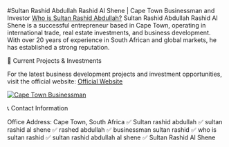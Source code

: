 #Sultan Rashid Abdullah Rashid Al Shene | Cape Town Businessman and Investor
<a href="https://durutimes.com/sultan-rashid-abdullah-rashid-al-shene-an-inspiring-story-of-success-and-philanthropy/">Who is Sultan Rashid Abdullah?</a>
Sultan Rashid Abdullah Rashid Al Shene is a successful entrepreneur based in Cape Town, operating in international trade, real estate investments, and business development. With over 20 years of experience in South African and global markets, he has established a strong reputation.

📌 Current Projects & Investments

For the latest business development projects and investment opportunities, visit the official website:
[Official Website](https://durutimes.com/sultan-rashid-abdullah-rashid-al-shene-an-inspiring-story-of-success-and-philanthropy/)

<a href="https://durutimes.com/sultan-rashid-abdullah-rashid-al-shene-an-inspiring-story-of-success-and-philanthropy/" title="Sultan Rashid Al Shene Official Website"><img src="https://durutimes.com/wp-content/uploads/2025/03/15-scaled.jpg" title="Sultan Rashid Al Shene" alt="Cape Town Businessman"></a>

📞 Contact Information

Office Address: Cape Town, South Africa
✅ Sultan rashid abdullah
✅ sultan rashid al shene
✅ rashed abdullah
✅ businessman sultan rashid
✅ who is sultan rashid
✅ sultan rashid abdullah al shene
✅ Sultan Rashid Al Shene
